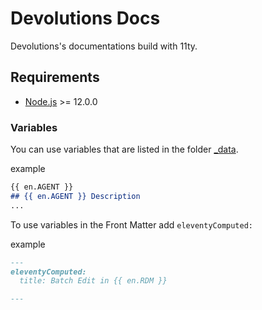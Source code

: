 # Devolutions Docs

Devolutions's documentations build with 11ty.

## Requirements

- [Node.js](https://nodejs.org/en/) >= 12.0.0

### Variables

You can use variables that are listed in the folder [_data](https://github.com/Devolutions/doc/tree/master/docs/_data).

example
```markdown
{{ en.AGENT }}
## {{ en.AGENT }} Description
...
```
To use variables in the Front Matter add `eleventyComputed:`

example
```markdown
---
eleventyComputed:
  title: Batch Edit in {{ en.RDM }}

---
```

